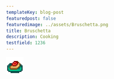 ```yaml
---
templateKey: blog-post
featuredpost: false
featuredimage: ../assets/Bruschetta.png
title: Bruschetta
description: Cooking
testfield: 1236
---
```

![Bruschetta](../assets/Bruschetta.png)